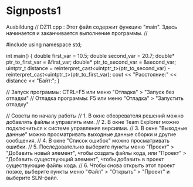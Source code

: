 # Signposts1
Ausbildung
// DZ11.cpp : Этот файл содержит функцию "main". Здесь начинается и заканчивается выполнение программы.
//

#include <iostream>
using namespace std;

int main()
{
	double first_var = 10.5;
	double second_var = 20.7;
	double* ptr_to_first_var = &first_var;
	double* ptr_to_second_var = &second_var;
	uintptr_t distance = reinterpret_cast<uintptr_t>(ptr_to_second_var) - reinterpret_cast<uintptr_t>(ptr_to_first_var);
	cout << "Расстояние:" << distance << "Байт:";
}

// Запуск программы: CTRL+F5 или меню "Отладка" > "Запуск без отладки"
// Отладка программы: F5 или меню "Отладка" > "Запустить отладку"

// Советы по началу работы 
//   1. В окне обозревателя решений можно добавлять файлы и управлять ими.
//   2. В окне Team Explorer можно подключиться к системе управления версиями.
//   3. В окне "Выходные данные" можно просматривать выходные данные сборки и другие сообщения.
//   4. В окне "Список ошибок" можно просматривать ошибки.
//   5. Последовательно выберите пункты меню "Проект" > "Добавить новый элемент", чтобы создать файлы кода, или "Проект" > "Добавить существующий элемент", чтобы добавить в проект существующие файлы кода.
//   6. Чтобы снова открыть этот проект позже, выберите пункты меню "Файл" > "Открыть" > "Проект" и выберите SLN-файл.
